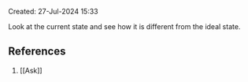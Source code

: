 Created: 27-Jul-2024 15:33

Look at the current state and see how it is different from the ideal state.
## References
1. [[Ask]]
